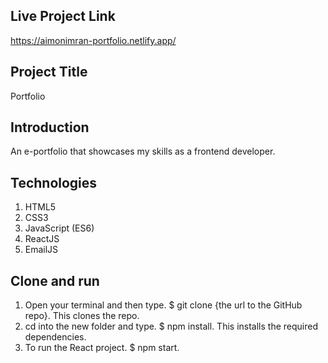 ## Live Project Link
https://aimonimran-portfolio.netlify.app/

## Project Title 
Portfolio

## Introduction
An e-portfolio that showcases my skills as a frontend developer.

## Technologies 
1. HTML5
2. CSS3
4. JavaScript (ES6)
5. ReactJS
6. EmailJS

## Clone and run
1. Open your terminal and then type. $ git clone {the url to the GitHub repo}. This clones the repo.
2. cd into the new folder and type. $ npm install. This installs the required dependencies.
3. To run the React project. $ npm start.
